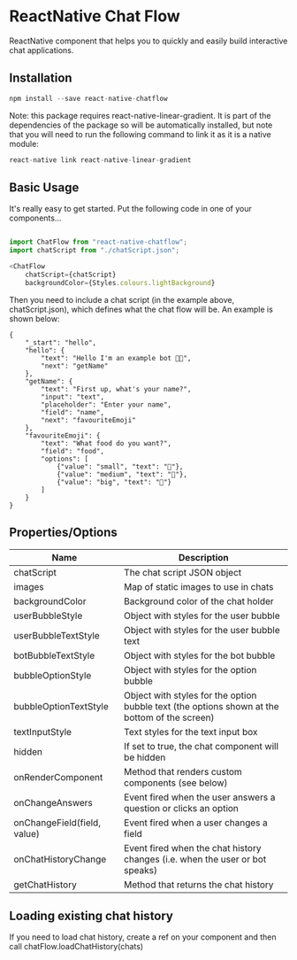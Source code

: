 # ReactNative Chat Flow
ReactNative component that helps you to quickly and easily build interactive chat applications.

## Installation
```javascript
npm install --save react-native-chatflow
```

Note: this package requires react-native-linear-gradient. It is part of the dependencies of the package so will be automatically installed, but note that you will need to run the following command to link it as it is a native module:

```javascript
react-native link react-native-linear-gradient
``` 

## Basic Usage
It's really easy to get started. Put the following code in one of your components...

```javascript

import ChatFlow from "react-native-chatflow";
import chatScript from "./chatScript.json";

<ChatFlow 
    chatScript={chatScript}
    backgroundColor={Styles.colours.lightBackground}
```

Then you need to include a chat script (in the example above, chatScript.json), which defines what the chat flow will be. An example is shown below:

```
{
    "_start": "hello",
    "hello": {
        "text": "Hello I'm an example bot 👋🏼",
        "next": "getName"
    },
    "getName": {
        "text": "First up, what's your name?",
        "input": "text",
        "placeholder": "Enter your name",
        "field": "name",
        "next": "favouriteEmoji"
    },
    "favouriteEmoji": {
        "text": "What food do you want?",
        "field": "food",
        "options": [
            {"value": "small", "text": "🥕"},
            {"value": "medium", "text": "🍕"},
            {"value": "big", "text": "🐔"}
        ]
    }
}
```

## Properties/Options
Name | Description
---------------- | -------------------------------
chatScript | The chat script JSON object
images | Map of static images to use in chats
backgroundColor | Background color of the chat holder
userBubbleStyle | Object with styles for the user bubble
userBubbleTextStyle | Object with styles for the user bubble text
botBubbleTextStyle | Object with styles for the bot bubble
bubbleOptionStyle | Object with styles for the option bubble
bubbleOptionTextStyle | Object with styles for the option bubble text (the options shown at the bottom of the screen)
textInputStyle | Text styles for the text input box
hidden | If set to true, the chat component will be hidden
onRenderComponent | Method that renders custom components (see below)
onChangeAnswers | Event fired when the user answers a question or clicks an option
onChangeField(field, value) | Event fired when a user changes a field
onChatHistoryChange | Event fired when the chat history changes (i.e. when the user or bot speaks)
getChatHistory | Method that returns the chat history  

## Loading existing chat history
If you need to load chat history, create a ref on your component and then call chatFlow.loadChatHistory(chats)